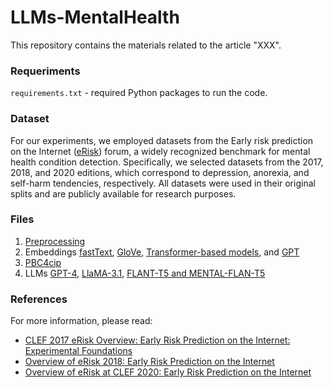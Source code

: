 # LLMs-MentalHealth
This repository contains the materials related to the article "XXX".

### Requeriments
``requirements.txt`` - required Python packages to run the code.

### Dataset
For our experiments, we employed datasets from the Early risk prediction on the Internet ([eRisk](https://erisk.irlab.org/)) forum, a widely recognized benchmark for mental health condition detection. Specifically, we selected datasets from the 2017, 2018, and 2020 editions, which correspond to depression, anorexia, and self-harm tendencies, respectively. All datasets were used in their original splits and are publicly available for research purposes.

### Files
1. [Preprocessing](https://github.com/miryamelizabeth/LLMs-MentalHealth/blob/main/1_preprocessing.py)
2. Embeddings [fastText](https://github.com/miryamelizabeth/LLMs-MentalHealth/blob/main/2_make_embeddings_fasttext.py), [GloVe](https://github.com/miryamelizabeth/LLMs-MentalHealth/blob/main/2_make_embeddings_glove.py), [Transformer-based models](https://github.com/miryamelizabeth/LLMs-MentalHealth/blob/main/2_make_embeddings_transfomers.py), and [GPT](https://github.com/miryamelizabeth/LLMs-MentalHealth/blob/main/2_make_gpt_embeddings_requests.py)
3. [PBC4cip](https://github.com/miryamelizabeth/LLMs-MentalHealth/blob/main/4_ml_pbc4cip.py)
4. LLMs [GPT-4](https://github.com/miryamelizabeth/LLMs-MentalHealth/blob/main/5_make_gpt_prompts_requests.py), [LlaMA-3.1](https://github.com/miryamelizabeth/LLMs-MentalHealth/blob/main/5_get_inferences_fireworks.py), [FLANT-T5 and MENTAL-FLAN-T5](https://github.com/miryamelizabeth/LLMs-MentalHealth/blob/main/5_get_inferences_flant5.py)

### References
For more information, please read:
* [CLEF 2017 eRisk Overview: Early Risk Prediction on the Internet: Experimental Foundations](https://ceur-ws.org/Vol-1866/invited_paper_5.pdf)
* [Overview of eRisk 2018: Early Risk Prediction on the Internet](https://ceur-ws.org/Vol-2125/invited_paper_1.pdf)
* [Overview of eRisk at CLEF 2020: Early Risk Prediction on the Internet](https://ceur-ws.org/Vol-2696/paper_253.pdf)
